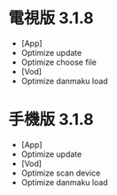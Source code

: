 # 電視版 3.1.8

* [App]
* Optimize update
* Optimize choose file
* [Vod]
* Optimize danmaku load

# 手機版 3.1.8

* [App]
* Optimize update
* [Vod]
* Optimize scan device
* Optimize danmaku load